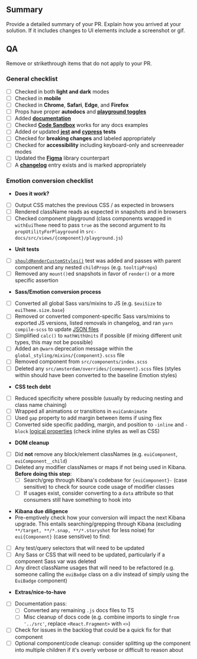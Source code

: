 ## Summary

Provide a detailed summary of your PR. Explain how you arrived at your solution. If it includes changes to UI elements include a screenshot or gif.

## QA

Remove or strikethrough items that do not apply to your PR.

### General checklist

- [ ] Checked in both **light and dark** modes
- [ ] Checked in **mobile**
- [ ] Checked in **Chrome**, **Safari**, **Edge**, and **Firefox**
- [ ] Props have proper **autodocs** and **[playground toggles](https://github.com/elastic/eui/blob/main/wiki/documentation-guidelines.md#adding-playground-toggles)**
- [ ] Added **[documentation](https://github.com/elastic/eui/blob/main/wiki/documentation-guidelines.md)**
- [ ] Checked **[Code Sandbox](https://codesandbox.io/)** works for any docs examples
- [ ] Added or updated **[jest](https://github.com/elastic/eui/blob/main/wiki/testing.md) and [cypress](https://github.com/elastic/eui/blob/main/wiki/cypress-testing.md) tests**
- [ ] Checked for **breaking changes** and labeled appropriately
- [ ] Checked for **accessibility** including keyboard-only and screenreader modes
- [ ] Updated the **[Figma](https://www.figma.com/community/file/964536385682658129)** library counterpart
- [ ] A **[changelog](https://github.com/elastic/eui/blob/main/wiki/documentation-guidelines.md#changelog)** entry exists and is marked appropriately

### Emotion conversion checklist

- **Does it work?**
- [ ] Output CSS matches the previous CSS / as expected in browsers
- [ ] Rendered className reads as expected in snapshots and in browsers
- [ ] Checked component playground (class components wrapped in `withEuiTheme` need to pass `true` as the second argument to its `propUtilityForPlayground` in `src-docs/src/views/{component}/playground.js`)
&nbsp;
- **Unit tests**
- [ ] [`shouldRenderCustomStyles()`](https://github.com/elastic/eui/blob/6054e9b8310bdb106371c0c9ff8bc48e3e0e594b/src/test/internal/render_custom_styles.tsx) test was added and passes with parent component and any nested `childProps` (e.g. `tooltipProps`)
- [ ] Removed any `mount()`ed snapshots in favor of `render()` or a more specific assertion
&nbsp;
- **Sass/Emotion conversion process**
- [ ] Converted all global Sass vars/mixins to JS (e.g. `$euiSize` to `euiTheme.size.base`)
- [ ] Removed or converted component-specific Sass vars/mixins to exported JS versions, listed removals in changelog, and ran `yarn compile-scss` to update [JSON files](https://github.com/elastic/eui/tree/main/src-docs/src/views/theme/_json)
- [ ] Simplified `calc()` to `mathWithUnits` if possible (if mixing different unit types, this may not be possible)
- [ ] Added an `@warn` deprecation message within the `global_styling/mixins/{component}.scss` file
- [ ] Removed component from `src/components/index.scss`
- [ ] Deleted any `src/amsterdam/overrides/{component}.scss` files (styles within should have been converted to the baseline Emotion styles)
&nbsp;
- **CSS tech debt**
- [ ] Reduced specificity where possible (usually by reducing nesting and class name chaining)
- [ ] Wrapped all animations or transitions in `euiCanAnimate`
- [ ] Used `gap` property to add margin between items if using flex
- [ ] Converted side specific padding, margin, and position to `-inline` and `-block` [logical properties](https://developer.mozilla.org/en-US/docs/Web/CSS/CSS_Logical_Properties) (check inline styles as well as CSS)
&nbsp;
- **DOM cleanup**
- [ ] Did **not** remove any block/element classNames (e.g. `euiComponent`, `euiComponent__child`)
- [ ] Deleted any modifier classNames or maps if not being used in Kibana. **Before doing this step**:
    - [ ] Search/grep through Kibana's codebase for `{euiComponent}-` (case sensitive) to check for source code usage of modifier classes
    - [ ] If usages exist, consider converting to a `data` attribute so that consumers still have something to hook into
&nbsp;
- **Kibana due diligence**
- Pre-emptively check how your conversion will impact the next Kibana upgrade. This entails searching/grepping through Kibana (excluding `**/target, **/*.snap, **/*.storyshot` for less noise) for `eui{Component}` (case sensitive) to find:
- [ ] Any test/query selectors that will need to be updated
- [ ] Any Sass or CSS that will need to be updated, particularly if a component Sass var was deleted
- [ ] Any direct className usages that will need to be refactored (e.g. someone calling the `euiBadge` class on a div instead of simply using the `EuiBadge` component)
&nbsp;
- **Extras/nice-to-have**
- [ ] Documentation pass:
    - [ ] Converted any remaining `.js` docs files to TS
    - [ ] Misc cleanup of docs code (e.g. combine imports to single `from '../src'`, replace `<React.Fragment>` with `<>`)
- [ ] Check for issues in the backlog that could be a quick fix for that component
- [ ] Optional component/code cleanup: consider splitting up the component into multiple children if it's overly verbose or difficult to reason about
